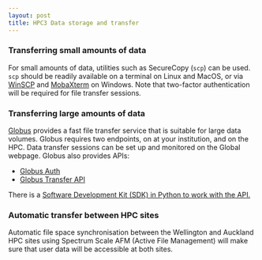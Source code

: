 ```yaml
---
layout: post
title: HPC3 Data storage and transfer
---
```


### Transferring small amounts of data

For small amounts of data, utilities such as SecureCopy (`scp`) can be used. `scp` should be readily available on a terminal on Linux and MacOS, or via [WinSCP](https://winscp.net/eng/download.php) and [MobaXterm](https://mobaxterm.mobatek.net) on Windows. Note that two-factor authentication will be required for file transfer sessions.

### Transferring large amounts of data

[Globus](https://www.globus.org) provides a fast file transfer service that is suitable for large data volumes. Globus requires two endpoints, on at your institution, and on the HPC. Data transfer sessions can be set up and monitored on the Global webpage. Globus also provides APIs:

 * [Globus Auth](https://docs.globus.org/api/auth/)
 * [Globus Transfer API](https://docs.globus.org/api/transfer/)

There is a [Software Development Kit (SDK) in Python to work with the API.](http://globus-sdk-python.readthedocs.io/en/latest/)

### Automatic transfer between HPC sites

Automatic file space synchronisation between the Wellington and Auckland HPC sites using Spectrum Scale AFM (Active File Management) will make sure that user data will be accessible at both sites.
